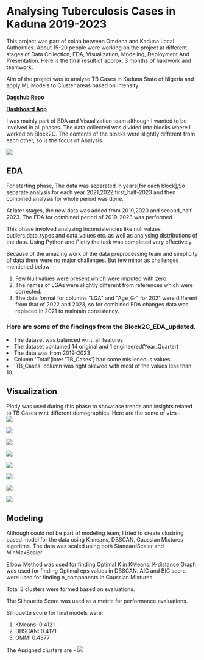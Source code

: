 <h1>Analysing Tuberculosis Cases in Kaduna 2019-2023</h1>

<p> This project was part of colab between Omdena and Kaduna Local Authorities. About 15-20 people were working on the project at different stages of Data Collection, EDA, Visualization, Modeling, Deployment And Presentation. Here is the final result of approx. 3 months of hardwork and teamwork.</p>

<p>Aim of the project was to analyse TB Cases in Kaduna State of Nigeria and apply ML Models to Cluster areas based on intensity.</p>
<div>
  <a href="https://dagshub.com/Omdena/KadunaNigeriaChapter_Tuberculosis"><strong>Dagshub Repo</strong></a>
  <p></p>
  <a href="https://kadunastatetbanalysis.streamlit.app/"><strong>Dashboard App</strong></a>
</div>
<p> I was mainly part of EDA and Visualization team although I wanted to be involved in all phases. The data collected was divided into blocks where I worked on Block2C. The contents of the blocks were slightly different from each other, so is the focus of Analysis.</p>

<img src="flow.png">

<section>
<h2>EDA</h2>
<p> For starting phase, The data was separated in years[for each block],So separate analysis for each year 2021,2022,first_half-2023 and then combined analysis for whole period was done.</p>
<p> At later stages, the new data was added from 2019,2020 and second_half-2023. The EDA for combined period of 2019-2023 was performed. </p>
<p> This phase involved analysing inconsistencies like null values, outliers,data_types and data_values etc. as well as analysing  distributions of the data. Using Python and Plotly the task was completed very effectively.</p>

<p>Because of the amazing work of the data preprocessing team and simplicity of data there were no major challenges.
But few minor as challenges mentioned below - </p>
<ol>
<li>Few Null values were present which were imputed with zero.</li>
<li>The names of LGAs were slightly different from references which were corrected.</li>
<li>The data format for columns "LGA" and "Age_Gr" for 2021 were different from that of 2022 and 2023, so for combined EDA changes data was replaced in 2021 to maintain consistency.</li>
</ol>
<h3>Here are some of the findings from the Block2C_EDA_updated.</h3>
<li> The dataset was balanced w.r.t. all features</li>
<li> The dataset contained 14 original and 1 engineered(Year_Quarter)</li>
<li>The data was from 2019-2023</li>
<li>Column 'Total'[later 'TB_Cases'] had some mislleneous values.</li>
<li>'TB_Cases' column was right skewed with most of the values less than 10.</li>
</section>

<section>
<h2>Visualization</h2>
Plotly was used during this phase to showcase trends and insights related to TB Cases w.r.t different demographics.
Here are the some of vizs - 
<div>
  <img src="Visualization/images/choropleth_map.png">
  <p></p>
  <img src="Visualization/images/genderwise_tb_cases_by_age_gr.png">
  <p></p>
  <img src="Visualization/images/quarterwise_tb_cases_for_selected_lga.png">
  <p></p>
  <img src="Visualization/images/tb_cases_by_lga.png">
  <p></p>
  <img src="Visualization/images/tb_cases_by_year.png">
  <p></p>
  <img src="Visualization/images/tb_cases_trend_over_period_for_LGA.png">
  <p></p>
  <img src="Visualization/images/total_tb_cases_by_age_gr.png">
  <p></p>
  <img src="Visualization/images/total_tb_cases_by_gender.png">
  <p></p>
</div>
</section>

<section>
<h2>Modeling</h2>
Although could not be part of modeling team, I tried to create clustring based model for the data using K-means, DBSCAN, Gaussian Mixtures algoritms.
The data was scaled using both StandardScaler and MinMaxScaler.

Elbow Method was used for finding Optimal K in KMeans.
K-distance Graph was used for finding Optimal eps values in DBSCAN.
AIC and BIC score were used for finding n_components in Gaussian Mixtures.

Total 8 clusters were formed based on evaluations.

The Silhouette Score was used as a metric for performance evaluations.

Silhouette score for final models were:
<ol>
<li>KMeans: 0.4121</li>
<li>DBSCAN: 0.4121</li>
<li>GMM: 0.4377</li>
</ol>

The Assigned clusters are - 
<img src="Modeling/clusters_result.png">
</section>
